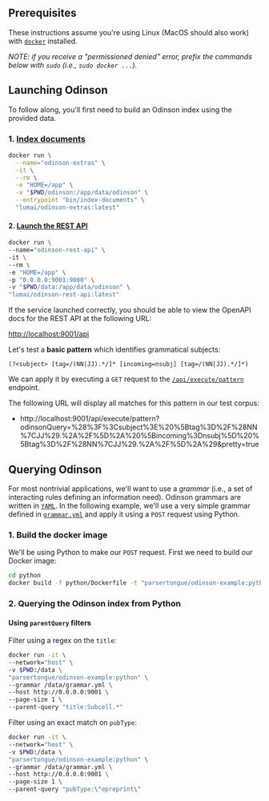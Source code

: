## Prerequisites

These instructions assume you're using Linux (MacOS should also work) with [`docker`](https://docs.docker.com/get-docker) installed.  

_NOTE: if you receive a "permissioned denied" error, prefix the commands below with `sudo` (i.e., `sudo docker ...`)._

## Launching Odinson

To follow along, you'll first need to build an Odinson index using the provided data.

### 1. [Index documents](http://gh.lum.ai/odinson/docker.html#indexing-documents-using-the-docker-image)

```bash
docker run \
  --name="odinson-extras" \
  -it \
  --rm \
  -e "HOME=/app" \
  -v "$PWD/odinson:/app/data/odinson" \
  --entrypoint "bin/index-documents" \
  "lumai/odinson-extras:latest"
```

#### 2. [Launch the REST API](http://gh.lum.ai/odinson/restapi.html)

```bash
docker run \
--name="odinson-rest-api" \
-it \
--rm \
-e "HOME=/app" \
-p "0.0.0.0:9001:9000" \
-v "$PWD/data:/app/data/odinson" \
"lumai/odinson-rest-api:latest"
```

If the service launched correctly, you should be able to view the OpenAPI docs for the REST API at the following URL:

[http://localhost:9001/api](http://localhost:9001/api)

Let's test a **basic pattern** which identifies grammatical subjects:
```
(?<subject> [tag=/(NN|JJ).*/]* [incoming=nsubj] [tag=/(NN|JJ).*/]*)
```

We can apply it by executing a `GET` request to the [`/api/execute/pattern`](http://localhost:9001/api#/core/search) endpoint.  

The following URL will display all matches for this pattern in our test corpus:

- http://localhost:9001/api/execute/pattern?odinsonQuery=%28%3F%3Csubject%3E%20%5Btag%3D%2F%28NN%7CJJ%29.%2A%2F%5D%2A%20%5Bincoming%3Dnsubj%5D%20%5Btag%3D%2F%28NN%7CJJ%29.%2A%2F%5D%2A%29&pretty=true

## Querying Odinson

For most nontrivial applications, we'll want to use a _grammar_ (i.e., a set of interacting rules defining an information need).  Odinson grammars are written in [`YAML`]().  In the following example, we'll use a very simple grammar defined in [`grammar.yml`](./grammar.yml) and apply it using a `POST` request using Python.

### 1. Build the docker image

We'll be using Python to make our `POST` request.  First we need to build our Docker image:

```bash
cd python
docker build -f python/Dockerfile -t "parsertongue/odinson-example:python" python/
```

### 2. Querying the Odinson index from Python


#### Using `parentQuery` filters


Filter using a regex on the `title`:

```bash
docker run -it \
--network="host" \
-v $PWD:/data \
"parsertongue/odinson-example:python" \
--grammar /data/grammar.yml \
--host http://0.0.0.0:9001 \
--page-size 1 \
--parent-query "title:Subcell.*"
```

Filter using an exact match on `pubType`:

```bash
docker run -it \
--network="host" \
-v $PWD:/data \
"parsertongue/odinson-example:python" \
--grammar /data/grammar.yml \
--host http://0.0.0.0:9001 \
--page-size 1 \
--parent-query "pubType:\"epreprint\"
```